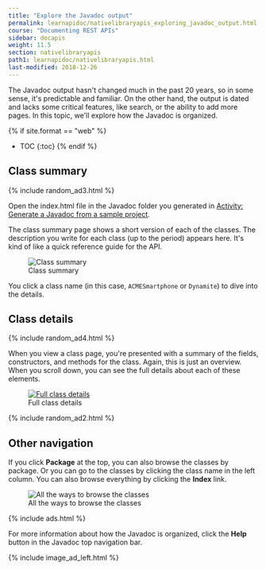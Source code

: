 ```yaml
---
title: "Explore the Javadoc output"
permalink: learnapidoc/nativelibraryapis_exploring_javadoc_output.html
course: "Documenting REST APIs"
sidebar: docapis
weight: 11.5
section: nativelibraryapis
path1: learnapidoc/nativelibraryapis.html
last-modified: 2018-12-26
---
```


The Javadoc output hasn't changed much in the past 20 years, so in some sense, it's predictable and familiar. On the other hand, the output is dated and lacks some critical features, like search, or the ability to add more pages. In this topic, we'll explore how the Javadoc is organized.

{% if site.format == "web" %}
* TOC
{:toc}
{% endif %}

## Class summary

{% include random_ad3.html %}

Open the index.html file in the Javadoc folder you generated in [Activity: Generate a Javadoc from a sample project](nativelibraryapis_create_javadoc.html).

The class summary page shows a short version of each of the classes. The description you write for each class (up to the period) appears here. It's kind of like a quick reference guide for the API.

<figure><img class="docimage large" src="{{site.api_media}}/classsummary.png" alt="Class summary" /><figcaption>Class summary</figcaption></figure>

You click a class name (in this case, `ACMESmartphone` or `Dynamite`) to dive into the details.

## Class details

{% include random_ad4.html %}

When you view a class page, you're presented with a summary of the fields, constructors, and methods for the class. Again, this is just an overview. When you scroll down, you can see the full details about each of these elements.

<figure><a target="_blank" class="noExtIcon" href="http://docs.oracle.com/javase/7/docs/api/"><img class="docimage large" src="{{site.api_media}}/fulldetails.png" alt="Full class details" /></a><figcaption>Full class details</figcaption></figure>

{% include random_ad2.html %}

## Other navigation

If you click **Package** at the top, you can also browse the classes by package. Or you can go to the classes by clicking the class name in the left column. You can also browse everything by clicking the **Index** link.

<figure><img class="docimage large" src="{{site.api_media}}/allclassesjavadoc.png" alt="All the ways to browse the classes" /><figcaption>All the ways to browse the classes</figcaption></figure>

{% include ads.html %}

For more information about how the Javadoc is organized, click the **Help** button in the Javadoc top navigation bar.

{% include image_ad_left.html %}
